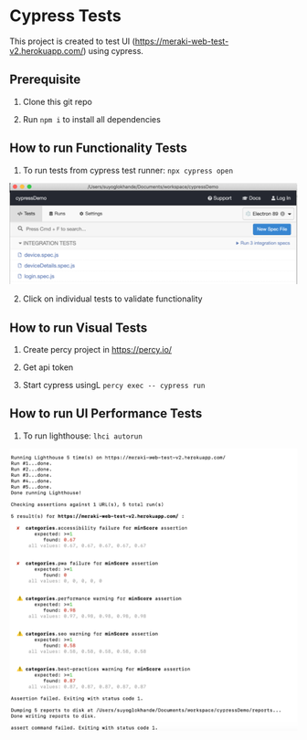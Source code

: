 # Cypress Tests

This project is created to test UI (https://meraki-web-test-v2.herokuapp.com/) using cypress.

## Prerequisite

1. Clone this git repo

2. Run `npm i` to install all dependencies

## How to run Functionality Tests

1. To run tests from cypress test runner: `npx cypress open`

![cypress-test-runner](/docs/cypress_test_runner.png)

2. Click on individual tests to validate functionality

## How to run Visual Tests

1. Create percy project in https://percy.io/

2. Get api token

3. Start cypress usingL `percy exec -- cypress run`

## How to run UI Performance Tests

1. To run lighthouse: `lhci autorun`

![ui-performance](/docs/ui_performance.png)

